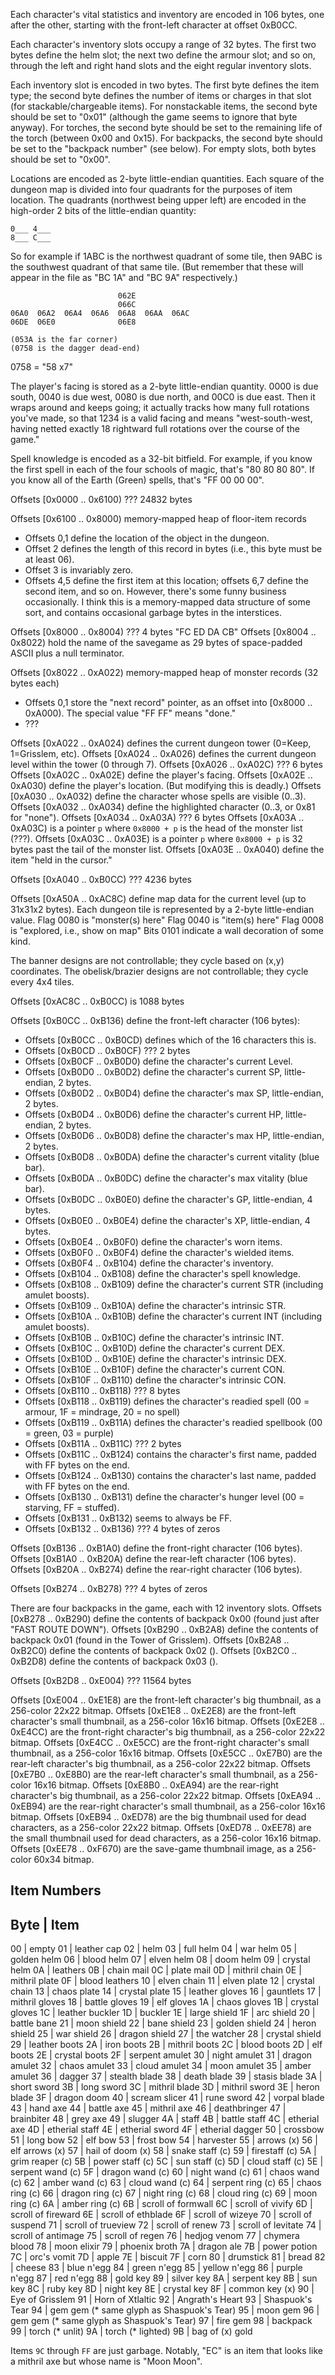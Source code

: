 
Each character's vital statistics and inventory are encoded in 106 bytes, one after the other,
starting with the front-left character at offset 0xB0CC.

Each character's inventory slots occupy a range of 32 bytes. The first two bytes define the helm slot;
the next two define the armour slot; and so on, through the left and right hand slots and the eight regular
inventory slots.

Each inventory slot is encoded in two bytes. The first byte defines the item type; the second byte
defines the number of items or charges in that slot (for stackable/chargeable items).
For nonstackable items, the second byte should be set to "0x01" (although the game seems to ignore that byte anyway).
For torches, the second byte should be set to the remaining life of the torch (between 0x00 and 0x15).
For backpacks, the second byte should be set to the "backpack number" (see below).
For empty slots, both bytes should be set to "0x00".

Locations are encoded as 2-byte little-endian quantities. Each square of the dungeon map is divided
into four quadrants for the purposes of item location. The quadrants (northwest being upper left)
are encoded in the high-order 2 bits of the little-endian quantity:

    0___ 4___
    8___ C___

So for example if 1ABC is the northwest quadrant of some tile, then 9ABC is the southwest quadrant of
that same tile. (But remember that these will appear in the file as "BC 1A" and "BC 9A" respectively.)

                            062E
                            066C
    06A0  06A2  06A4  06A6  06A8  06AA  06AC
    06DE  06E0              06E8

    (053A is the far corner)
    (0758 is the dagger dead-end)

0758 = "58 x7"

The player's facing is stored as a 2-byte little-endian quantity. 0000 is due south, 0040 is due west,
0080 is due north, and 00C0 is due east. Then it wraps around and keeps going; it actually tracks
how many full rotations you've made, so that 1234 is a valid facing and means "west-south-west,
having netted exactly 18 rightward full rotations over the course of the game."

Spell knowledge is encoded as a 32-bit bitfield. For example, if you know the first spell in each
of the four schools of magic, that's "80 80 80 80". If you know all of the Earth (Green) spells,
that's "FF 00 00 00".


Offsets [0x0000 .. 0x6100) ??? 24832 bytes

Offsets [0x6100 .. 0x8000) memory-mapped heap of floor-item records
- Offsets 0,1 define the location of the object in the dungeon.
- Offset 2 defines the length of this record in bytes (i.e., this byte must be at least 06).
- Offset 3 is invariably zero.
- Offsets 4,5 define the first item at this location; offsets 6,7 define the second item, and so on.
However, there's some funny business occasionally. I think this is a memory-mapped data structure of some sort,
and contains occasional garbage bytes in the interstices.


Offsets [0x8000 .. 0x8004) ??? 4 bytes "FC ED DA CB"
Offsets [0x8004 .. 0x8022) hold the name of the savegame as 29 bytes of space-padded ASCII plus a null terminator.

Offsets [0x8022 .. 0xA022) memory-mapped heap of monster records (32 bytes each)
- Offsets 0,1 store the "next record" pointer, as an offset into [0x8000 .. 0xA000). The special value "FF FF" means "done."
- ???

Offsets [0xA022 .. 0xA024) defines the current dungeon tower (0=Keep, 1=Grisslem, etc).
Offsets [0xA024 .. 0xA026) defines the current dungeon level within the tower (0 through 7).
Offsets [0xA026 .. 0xA02C) ??? 6 bytes
Offsets [0xA02C .. 0xA02E) define the player's facing.
Offsets [0xA02E .. 0xA030) define the player's location. (But modifying this is deadly.)
Offsets [0xA030 .. 0xA032) define the character whose spells are visible (0..3).
Offsets [0xA032 .. 0xA034) define the highlighted character (0..3, or 0x81 for "none").
Offsets [0xA034 .. 0xA03A) ??? 6 bytes
Offsets [0xA03A .. 0xA03C) is a pointer `p` where `0x8000 + p` is the head of the monster list (???).
Offsets [0xA03C .. 0xA03E) is a pointer `p` where `0x8000 + p` is 32 bytes past the tail of the monster list.
Offsets [0xA03E .. 0xA040) define the item "held in the cursor."

Offsets [0xA040 .. 0xB0CC) ??? 4236 bytes

Offsets [0xA50A .. 0xAC8C) define map data for the current level (up to 31x31x2 bytes).
Each dungeon tile is represented by a 2-byte little-endian value.
Flag 0080 is "monster(s) here"
Flag 0040 is "item(s) here"
Flag 0008 is "explored, i.e., show on map"
Bits 0101 indicate a wall decoration of some kind.

The banner designs are not controllable; they cycle based on (x,y) coordinates.
The obelisk/brazier designs are not controllable; they cycle every 4x4 tiles.

Offsets [0xAC8C .. 0xB0CC) is 1088 bytes


Offsets [0xB0CC .. 0xB136) define the front-left character (106 bytes):
- Offsets [0xB0CC .. 0xB0CD) defines which of the 16 characters this is.
- Offsets [0xB0CD .. 0xB0CF) ??? 2 bytes
- Offsets [0xB0CF .. 0xB0D0) define the character's current Level.
- Offsets [0xB0D0 .. 0xB0D2) define the character's current SP, little-endian, 2 bytes.
- Offsets [0xB0D2 .. 0xB0D4) define the character's max SP, little-endian, 2 bytes.
- Offsets [0xB0D4 .. 0xB0D6) define the character's current HP, little-endian, 2 bytes.
- Offsets [0xB0D6 .. 0xB0D8) define the character's max HP, little-endian, 2 bytes.
- Offsets [0xB0D8 .. 0xB0DA) define the character's current vitality (blue bar).
- Offsets [0xB0DA .. 0xB0DC) define the character's max vitality (blue bar).
- Offsets [0xB0DC .. 0xB0E0) define the character's GP, little-endian, 4 bytes.
- Offsets [0xB0E0 .. 0xB0E4) define the character's XP, little-endian, 4 bytes.
- Offsets [0xB0E4 .. 0xB0F0) define the character's worn items.
- Offsets [0xB0F0 .. 0xB0F4) define the character's wielded items.
- Offsets [0xB0F4 .. 0xB104) define the character's inventory.
- Offsets [0xB104 .. 0xB108) define the character's spell knowledge.
- Offsets [0xB108 .. 0xB109) define the character's current STR (including amulet boosts).
- Offsets [0xB109 .. 0xB10A) define the character's intrinsic STR.
- Offsets [0xB10A .. 0xB10B) define the character's current INT (including amulet boosts).
- Offsets [0xB10B .. 0xB10C) define the character's intrinsic INT.
- Offsets [0xB10C .. 0xB10D) define the character's current DEX.
- Offsets [0xB10D .. 0xB10E) define the character's intrinsic DEX.
- Offsets [0xB10E .. 0xB10F) define the character's current CON.
- Offsets [0xB10F .. 0xB110) define the character's intrinsic CON.
- Offsets [0xB110 .. 0xB118) ??? 8 bytes
- Offsets [0xB118 .. 0xB119) defines the character's readied spell (00 = armour, 1F = mindrage, 20 = no spell)
- Offsets [0xB119 .. 0xB11A) defines the character's readied spellbook (00 = green, 03 = purple)
- Offsets [0xB11A .. 0xB11C) ??? 2 bytes
- Offsets [0xB11C .. 0xB124) contains the character's first name, padded with FF bytes on the end.
- Offsets [0xB124 .. 0xB130) contains the character's last name, padded with FF bytes on the end.
- Offsets [0xB130 .. 0xB131) define the character's hunger level (00 = starving, FF = stuffed).
- Offsets [0xB131 .. 0xB132) seems to always be FF.
- Offsets [0xB132 .. 0xB136) ??? 4 bytes of zeros

Offsets [0xB136 .. 0xB1A0) define the front-right character (106 bytes).
Offsets [0xB1A0 .. 0xB20A) define the rear-left character (106 bytes).
Offsets [0xB20A .. 0xB274) define the rear-right character (106 bytes).

Offsets [0xB274 .. 0xB278) ??? 4 bytes of zeros

There are four backpacks in the game, each with 12 inventory slots.
Offsets [0xB278 .. 0xB290) define the contents of backpack 0x00 (found just after "FAST ROUTE DOWN").
Offsets [0xB290 .. 0xB2A8) define the contents of backpack 0x01 (found in the Tower of Grisslem).
Offsets [0xB2A8 .. 0xB2C0) define the contents of backpack 0x02 ().
Offsets [0xB2C0 .. 0xB2D8) define the contents of backpack 0x03 ().

Offsets [0xB2D8 .. 0xE004) ??? 11564 bytes

Offsets [0xE004 .. 0xE1E8) are the front-left character's big thumbnail, as a 256-color 22x22 bitmap.
Offsets [0xE1E8 .. 0xE2E8) are the front-left character's small thumbnail, as a 256-color 16x16 bitmap.
Offsets [0xE2E8 .. 0xE4CC) are the front-right character's big thumbnail, as a 256-color 22x22 bitmap.
Offsets [0xE4CC .. 0xE5CC) are the front-right character's small thumbnail, as a 256-color 16x16 bitmap.
Offsets [0xE5CC .. 0xE7B0) are the rear-left character's big thumbnail, as a 256-color 22x22 bitmap.
Offsets [0xE7B0 .. 0xE8B0) are the rear-left character's small thumbnail, as a 256-color 16x16 bitmap.
Offsets [0xE8B0 .. 0xEA94) are the rear-right character's big thumbnail, as a 256-color 22x22 bitmap.
Offsets [0xEA94 .. 0xEB94) are the rear-right character's small thumbnail, as a 256-color 16x16 bitmap.
Offsets [0xEB94 .. 0xED78) are the big thumbnail used for dead characters, as a 256-color 22x22 bitmap.
Offsets [0xED78 .. 0xEE78) are the small thumbnail used for dead characters, as a 256-color 16x16 bitmap.
Offsets [0xEE78 .. 0xF670) are the save-game thumbnail image, as a 256-color 60x34 bitmap.


Item Numbers
------------

Byte | Item
----------------
  00 | empty
  01 | leather cap
  02 | helm
  03 | full helm
  04 | war helm
  05 | golden helm
  06 | blood helm
  07 | elven helm
  08 | doom helm
  09 | crystal helm
  0A | leathers
  0B | chain mail
  0C | plate mail
  0D | mithril chain
  0E | mithril plate
  0F | blood leathers
  10 | elven chain
  11 | elven plate
  12 | crystal chain
  13 | chaos plate
  14 | crystal plate
  15 | leather gloves
  16 | gauntlets
  17 | mithril gloves
  18 | battle gloves
  19 | elf gloves
  1A | chaos gloves
  1B | crystal gloves
  1C | leather buckler
  1D | buckler
  1E | large shield
  1F | arc shield
  20 | battle bane
  21 | moon shield
  22 | bane shield
  23 | golden shield
  24 | heron shield
  25 | war shield
  26 | dragon shield
  27 | the watcher
  28 | crystal shield
  29 | leather boots
  2A | iron boots
  2B | mithril boots
  2C | blood boots
  2D | elf boots
  2E | crystal boots
  2F | serpent amulet
  30 | night amulet
  31 | dragon amulet
  32 | chaos amulet
  33 | cloud amulet
  34 | moon amulet
  35 | amber amulet
  36 | dagger
  37 | stealth blade
  38 | death blade
  39 | stasis blade
  3A | short sword
  3B | long sword
  3C | mithril blade
  3D | mithril sword
  3E | heron blade
  3F | dragon doom
  40 | scream slicer
  41 | rune sword
  42 | vorpal blade
  43 | hand axe
  44 | battle axe
  45 | mithril axe
  46 | deathbringer
  47 | brainbiter
  48 | grey axe
  49 | slugger
  4A | staff
  4B | battle staff
  4C | etherial axe
  4D | etherial staff
  4E | etherial sword
  4F | etherial dagger
  50 | crossbow
  51 | long bow
  52 | elf bow
  53 | frost bow
  54 | harvester
  55 | arrows (x)
  56 | elf arrows (x)
  57 | hail of doom (x)
  58 | snake staff (c)
  59 | firestaff (c)
  5A | grim reaper (c)
  5B | power staff (c)
  5C | sun staff (c)
  5D | cloud staff (c)
  5E | serpent wand (c)
  5F | dragon wand (c)
  60 | night wand (c)
  61 | chaos wand (c)
  62 | amber wand (c)
  63 | cloud wand (c)
  64 | serpent ring (c)
  65 | chaos ring (c)
  66 | dragon ring (c)
  67 | night ring (c)
  68 | cloud ring (c)
  69 | moon ring (c)
  6A | amber ring (c)
  6B | scroll of formwall
  6C | scroll of vivify
  6D | scroll of fireward
  6E | scroll of ethblade
  6F | scroll of wizeye
  70 | scroll of suspend
  71 | scroll of trueview
  72 | scroll of renew
  73 | scroll of levitate
  74 | scroll of antimage
  75 | scroll of regen
  76 | hedjog venom
  77 | chymera blood
  78 | moon elixir
  79 | phoenix broth
  7A | dragon ale
  7B | power potion
  7C | orc's vomit
  7D | apple
  7E | biscuit
  7F | corn
  80 | drumstick
  81 | bread
  82 | cheese
  83 | blue n'egg
  84 | green n'egg
  85 | yellow n'egg
  86 | purple n'egg
  87 | red n'egg
  88 | gold key
  89 | silver key
  8A | serpent key
  8B | sun key
  8C | ruby key
  8D | night key
  8E | crystal key
  8F | common key (x)
  90 | Eye of Grisslem
  91 | Horn of Xtlaltic
  92 | Angrath's Heart
  93 | Shaspuok's Tear
  94 | gem gem (* same glyph as Shaspuok's Tear)
  95 | moon gem
  96 | gem gem (* same glyph as Shaspuok's Tear)
  97 | fire gem
  98 | backpack
  99 | torch (* unlit)
  9A | torch (* lighted)
  9B | bag of (x) gold

Items `9C` through `FF` are just garbage.
Notably, "EC" is an item that looks like a mithril axe but whose name is "Moon Moon".
